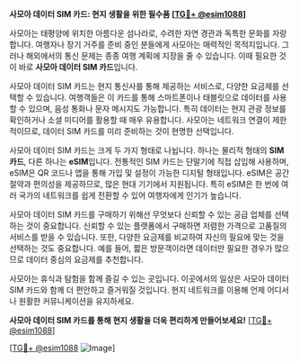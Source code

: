 **사모아 데이터 SIM 카드: 현지 생활을 위한 필수품 [[TG💪+ @esim1088](https://t.me/s/esim1088)]**

사모아는 태평양에 위치한 아름다운 섬나라로, 수려한 자연 경관과 독특한 문화를 자랑합니다. 여행자나 장기 거주를 준비 중인 분들에게 사모아는 매력적인 목적지입니다. 그러나 해외에서의 통신 문제는 종종 여행 계획에 지장을 줄 수 있습니다. 이때 필요한 것이 바로 **사모아 데이터 SIM 카드**입니다.

사모아 데이터 SIM 카드는 현지 통신사를 통해 제공하는 서비스로, 다양한 요금제를 선택할 수 있습니다. 여행객들은 이 카드를 통해 스마트폰이나 태블릿으로 데이터를 사용할 수 있으며, 음성 통화나 문자 메시지도 가능합니다. 특히 데이터는 현지 관광 정보를 확인하거나 소셜 미디어를 활용할 때 매우 유용합니다. 사모아는 네트워크 연결이 제한적이므로, 데이터 SIM 카드를 미리 준비하는 것이 현명한 선택입니다.

사모아 데이터 SIM 카드는 크게 두 가지 형태로 나뉩니다. 하나는 물리적 형태의 **SIM 카드**, 다른 하나는 **eSIM**입니다. 전통적인 SIM 카드는 단말기에 직접 삽입해 사용하며, eSIM은 QR 코드나 앱을 통해 가입 및 설정이 가능한 디지털 형태입니다. eSIM은 공간 절약과 편의성을 제공하므로, 많은 현대 기기에서 지원됩니다. 특히 eSIM은 한 번에 여러 국가의 네트워크를 쉽게 전환할 수 있어 여행자에게 인기가 높습니다.

사모아 데이터 SIM 카드를 구매하기 위해선 무엇보다 신뢰할 수 있는 공급 업체를 선택하는 것이 중요합니다. 신뢰할 수 있는 플랫폼에서 구매하면 저렴한 가격으로 고품질의 서비스를 받을 수 있습니다. 또한, 다양한 요금제를 비교하여 자신의 필요에 맞는 것을 선택하는 것도 중요합니다. 예를 들어, 짧은 방문객이라면 데이터만 필요한 경우가 많으므로 데이터 중심의 요금제를 추천합니다.

사모아는 휴식과 탐험을 함께 즐길 수 있는 곳입니다. 이곳에서의 일상은 사모아 데이터 SIM 카드와 함께 더 편안하고 즐거워질 것입니다. 현지 네트워크를 이용해 언제 어디서나 원활한 커뮤니케이션을 유지하세요.

**사모아 데이터 SIM 카드를 통해 현지 생활을 더욱 편리하게 만들어보세요!** [[TG💪+ @esim1088](https://t.me/s/esim1088)]

[[TG💪+ @esim1088](https://t.me/s/esim1088) ![Image](https://i.postimg.cc/Y0z9fWf4/image.png)]